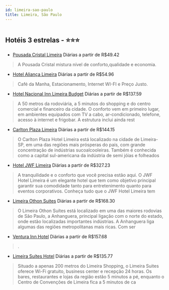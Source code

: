 ```yaml
---
id: limeira-sao-paulo
title: Limeira, São Paulo
---
```


<center><img src="https://static.hotelurbano.com/reservas/prod0/10/10636/5b50d16a10d2c_pousada-cristal-limeira.jpg" alt="" /></center>


## Hotéis 3 estrelas - ⭐️⭐️⭐️

-    [Pousada Cristal Limeira](https://www.hurb.com/hoteis/limeira/pousada-cristal-limeira-10636?cmp=18055) Diárias a partir de R$49.42
   > A Pousada Cristal mistura nível de conforto,qualidade e economia. 
-    [Hotel Aliança Limeira](https://www.hurb.com/hoteis/limeira/hotel-alianca-limeira-16740?cmp=18055) Diárias a partir de R$54.96
   > Café da Manha, Estacionamento, Internet WI-FI e Preço Justo.
-    [Hotel Nacional Inn Limeira Budget](https://www.hurb.com/hoteis/limeira/hotel-nacional-inn-limeira-budget-OMN-2077?cmp=18055) Diárias a partir de R$137.59
   > A 50 metros da rodoviária, a 5 minutos do shopping e do centro comercial e financeiro da cidade. O conforto vem em primeiro lugar, em ambientes equipados com TV a cabo, ar-condicionado, telefone, acesso à internet e frigobar. A estrutura inclui ainda rest
-    [Carlton Plaza Limeira](https://www.hurb.com/hoteis/limeira/carlton-plaza-limeira-OMN-3864?cmp=18055) Diárias a partir de R$144.15
   > O Carlton Plaza Hotel Limeira está localizado na cidade de Limeira-SP, em uma das regiões mais prósperas do país, com grande concentração de indústrias sucoalcooleiras. Também é conhecida como a capital sul-americana da indústria de semi jóias e folheados
-    [Hotel JWF Limeira](https://www.hurb.com/hoteis/limeira/hotel-jwf-limeira-OMN-8698?cmp=18055) Diárias a partir de R$327.23
   > A tranquilidade e o conforto que você precisa estão aqui. O JWF Hotel Limeira é um elegante hotel que tem como objetivo principal garantir sua comodidade tanto para entretenimento quanto para eventos corporativos. Conheça tudo que o JWF Hotel Limeira tem 
-    [Limeira Othon Suites](https://www.hurb.com/hoteis/limeira/limeira-othon-suites-OMN-2037?cmp=18055) Diárias a partir de R$168.30
   > O Limeira Othon Suítes está localizado em uma das maiores rodovias de São Paulo, a Anhanguera, principal ligação com o norte do estado, onde estão localizadas importantes indústrias. A Anhanguera liga algumas das regiões metropolitanas mais ricas. Com ser
-    [Ventura Inn Hotel](https://www.hurb.com/hoteis/limeira/ventura-inn-hotel-8721?cmp=18055) Diárias a partir de R$157.68
   > .
-    [Limeira Suítes Hotel](https://www.hurb.com/hoteis/limeira/limeira-suites-hotel-OMN-6133?cmp=18055) Diárias a partir de R$135.77
   > Situado a apenas 200 metros do Limeira Shopping, o Limeira Suites oferece Wi-Fi gratuito, business center e recepção 24 horas. Os bares, restaurantes e lojas da região estão 5 minutos a pé, enquanto o Centro de Convenções de Limeira fica a 5 minutos de ca

